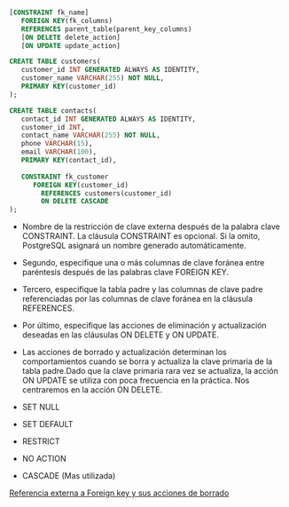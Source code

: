 ```sql

[CONSTRAINT fk_name]
   FOREIGN KEY(fk_columns) 
   REFERENCES parent_table(parent_key_columns)
   [ON DELETE delete_action]
   [ON UPDATE update_action]

CREATE TABLE customers(
   customer_id INT GENERATED ALWAYS AS IDENTITY,
   customer_name VARCHAR(255) NOT NULL,
   PRIMARY KEY(customer_id)
);

CREATE TABLE contacts(
   contact_id INT GENERATED ALWAYS AS IDENTITY,
   customer_id INT,
   contact_name VARCHAR(255) NOT NULL,
   phone VARCHAR(15),
   email VARCHAR(100),
   PRIMARY KEY(contact_id),
   
   CONSTRAINT fk_customer
      FOREIGN KEY(customer_id) 
        REFERENCES customers(customer_id)
        ON DELETE CASCADE
);

```

- Nombre de la restricción de clave externa después de la palabra clave CONSTRAINT. La cláusula CONSTRAINT es opcional. Si la omito, PostgreSQL asignará un nombre generado automáticamente.
- Segundo, especifique una o más columnas de clave foránea entre paréntesis después de las palabras clave FOREIGN KEY.
- Tercero, especifique la tabla padre y las columnas de clave padre referenciadas por las columnas de clave foránea en la cláusula REFERENCES.
- Por último, especifique las acciones de eliminación y actualización deseadas en las cláusulas ON DELETE y ON UPDATE.
- Las acciones de borrado y actualización determinan los comportamientos cuando se borra y actualiza la clave primaria de la tabla padre.Dado que la clave primaria rara vez se actualiza, la acción ON UPDATE se utiliza con poca frecuencia en la práctica. Nos centraremos en la acción ON DELETE.

- SET NULL
- SET DEFAULT
- RESTRICT
- NO ACTION
- CASCADE (Mas utilizada)

[Referencia externa a Foreign key y sus acciones de borrado](https://www.postgresqltutorial.com/postgresql-tutorial/postgresql-foreign-key/)